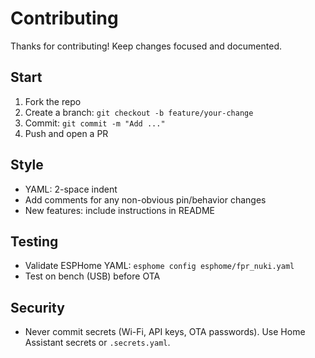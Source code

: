 # Contributing

Thanks for contributing! Keep changes focused and documented.

## Start
1. Fork the repo
2. Create a branch: `git checkout -b feature/your-change`
3. Commit: `git commit -m "Add ..." `
4. Push and open a PR

## Style
- YAML: 2-space indent
- Add comments for any non-obvious pin/behavior changes
- New features: include instructions in README

## Testing
- Validate ESPHome YAML: `esphome config esphome/fpr_nuki.yaml`
- Test on bench (USB) before OTA

## Security
- Never commit secrets (Wi-Fi, API keys, OTA passwords). Use Home Assistant secrets or `.secrets.yaml`.
